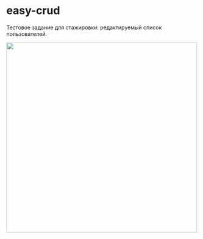 # easy-crud
Тестовое задание для стажировки: редактируемый список пользователей.

<img width="500" src="https://sun9-21.userapi.com/wYlGouI_yfKq8VNIkd8XEAd5OI_DvMqO8t4kGA/8mCXacSYTwI.jpg">
